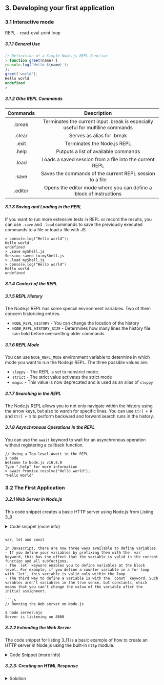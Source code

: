 <h2>3. Developing your first application</h2>

<h3>3.1 Interactive mode</h3>

REPL - read-eval-print loop

<h5>3.1.1 General Use</h5>

```js
// Definition of a Simple Node.js REPL Function
> function greet(name) {
console.log(`Hello ${name}`);
};
greet('world');
Hello world
undefined
>
```

<h5>3.1.2 Othe REPL Commands</h5>

| Commands   |      Description      |
|:----------:|:-------------:|
| .break |  Terminates the current input .break is especially useful for multiline commands |
|.clear|Serves as alias for .break|
|.exit|Terminates the Node.js REPL|
|.help|Putputs a list of available commands|
|.load <file>|Loads a saved session from a file into the current REPL|
|.save|Saves the commands of the current REPL session to a file|
|.editor|Opens the editor mode where you can define a block of instructions|

<h5>3.1.3 Saving and Loading in the PERL</h5>

If you want to run more extensive tests in REPL or record the results, you can use `.save` and `.load` commands to save the previously executed commands to a file or load a file with JS.

```repl
> console.log("Hello world");
Hello world
undefined
> .save myShell.js
Session saved to:myShell.js
> .load myShell.js
> console.log("Hello world")
Hello world
undefined
```

<h5>3.1.4 Context of the REPL</h5>

<h5>3.1.5 REPL History</h5>

The Node.js REPL has some special environment variables. Two of them concern historicing entries.
- `NODE_REPL_HISTORY` - You can change the location of the history
- `NODE_REPL_HISTORY_SIZE` - Determines how many lines the history file can hold before overwritting older commands

<h5>3.1.6 REPL Mode</h5>

You can use `NODE_REPL_MODE` environment variable to determine in which mode you want to run the Node.js REPL.
The three possible values are:
- `sloppy` - The REPL is set to nonstrict mode.
- `strict` - The strict value activates the strict mode
- `magic` - This value is now deprecated and is used as an alias of `sloppy`

<h5>3.1.7 Searching in the REPL</h5>

The Node.js REPL allows you to not only navigate within the history using the arrow keys, but also to warch for specific lines.
You can use `Ctrl + R` and `Ctrl + S` to perform backward and forward search runs in the history.

<h5>3.1.8 Asynchronous Operations in the REPL</h5>

You can use the `await` keyword to wait for an asynchronous operation without registering a callback function.

```repl
// Using a Top-level Await in the REPL
$ node
Welcome to Node.js v16.8.0
Type ".help" for more information
> await Promise.resolve("Hello world");
"Hello World"
```

<h3>3.2 The First Application</h3>

<h5>3.2.1 Web Server in Node.js</h5>

This code snippet creates a basic HTTP server using Node.js from Listing 3_9

<details>
  <summary>Code snippet (more info)</summary>

  - Step 1: Importing the HTTP Module
  This line imports the `createServer` function from the `http` module, which is part of Node.js's core modules. The `http` module provides the functionality to create and manage an `HTTP` server.

  ```js
  import {createServer} from 'http';
  ```

  - Step 2: Creating the Server
    - The `createServer()` function is called to create a new HTTP server instance. However, unlike the previous example, no request handler function (callback) is provided as an argument.
    - Without a request handler, the server will not respond to incoming HTTP requests with any content. Instead, it will return a `404 Not Found` status for every request, since no handling logic is provided.

  ```js
  const server = createServer();
  ```

  - Step 3: Listening on POrt 8080
    - `server.listen(8080, () => {...})` tells the server to start listening for incoming connections on port 8080.
    - The second argument is a callback function that is executed once the server successfully starts listening.
    - Inside this callback, `console.log` is used to print a message indicating that the server is listening on port 8080.

    ```js
server.listen(8080, () => {
  console.log(`Server is listening on ${server.address().port}`)
})

</details>



```

var, let and const

In Javascript, there are now three ways available to define variables.
- If you define your variables by prefixing them with the `var` keyword, this has the effect that the variable is valid in the current function and all subfuctions.
- The `let` keyword enables you to define variables at the block level. For example, if you define a counter variable in a for loop with `let`, this variable is valid only within the loop.
- The third way to define a variable is with the `const` keyword. Such varables aren't variables in the true sense, but constants, which means that you can't change the valuw of the variable after the initial assignment.

```js
// Running the Web server on Node.js

$ node server.mjs
Server is listening on 8800
```
<h5>3.2.2 Extending the Web Server</h5>

The code snippet for listing 3_11 is a basic example of how to create an HTTP server in Node.js using the built-in `http` module.


<details>
  <summary>Code Snippet (more info)</summary>

  - Step 1: Importing the HTTP module

Import the `createServer` function from `http` module, which is a core module in Node.js for creating HTTP servers.

```js
import {createServer} from "http";
```

- Step 2: Creating the Server

  - `createServer` is called to create a new HTTP server. This functio takes a callback function as an argument. The callback is invoked every time a request is made to the server.
  - Callback function:
    - Parameters:
      - `request`: This object contains information about the incomming HTTP request (e.g, method, headers, URL)
      - `response`: This object is used to send a response back to the client
    - Response Handling
      - `response.writeHead(200, {"content-type": "text/plain; charset=utf-8"});`
      This line sends a response header to the client. The status code is `200` indicates that the request was successful. The `content-type` is set to `text/plain` with UTF-8 encoding, meanding the response will be a plain text/
      -  `response.write("Hello")`
      This sends the string "Hello" as part of the response body.
      - `response.end("World\n")`
      This ends the response, sending the string `World` and a newline character `\n` to the client. After calling `end` , the response is complete, and no further data can be sent.

```js
// Step 2: Creating the server

const server = createServer((request, response) => {
    response.writeHead(200, {"content-type": "text/plain; charset=utf-8"});
    response.write("Hello")
    response.end("World\n")
});

```

- Step 3: Listening on Port 8080
  - `server.listen(8080, () => {...}` tells the server to start listening for incomming connections on port 8080.
  - The callback function passes to `listen` is executed once the server starts listening.
  - Inside the callback, `console.log` prints a message to the console indicating that the server is listening on pot 8080

```js
server.listen(8080, () => {
    console.log(`Server is listening to ${server.address().post}`)
})
```

</details>

<h5>3.2.3: Creating an HTML Response</h5>




<details>
  <summary>Solution</summary>

  ```javascript

  ```
</details>